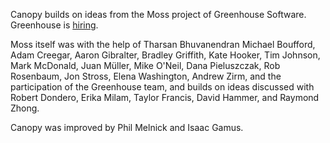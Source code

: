 Canopy builds on ideas from the Moss project of Greenhouse Software. Greenhouse is [hiring](http://greenhouse.io/careers).

Moss itself was with the help of Tharsan Bhuvanendran Michael Boufford, Adam Creegar, Aaron Gibralter, Bradley Griffith, Kate Hooker, Tim Johnson, Mark McDonald, Juan Müller, Mike O'Neil, Dana Pieluszczak, Rob Rosenbaum, Jon Stross, Elena Washington, Andrew Zirm, and the participation of the Greenhouse team, and builds on ideas discussed with Robert Dondero, Erika Milam, Taylor Francis, David Hammer, and Raymond Zhong.

Canopy was improved by Phil Melnick and Isaac Gamus.
